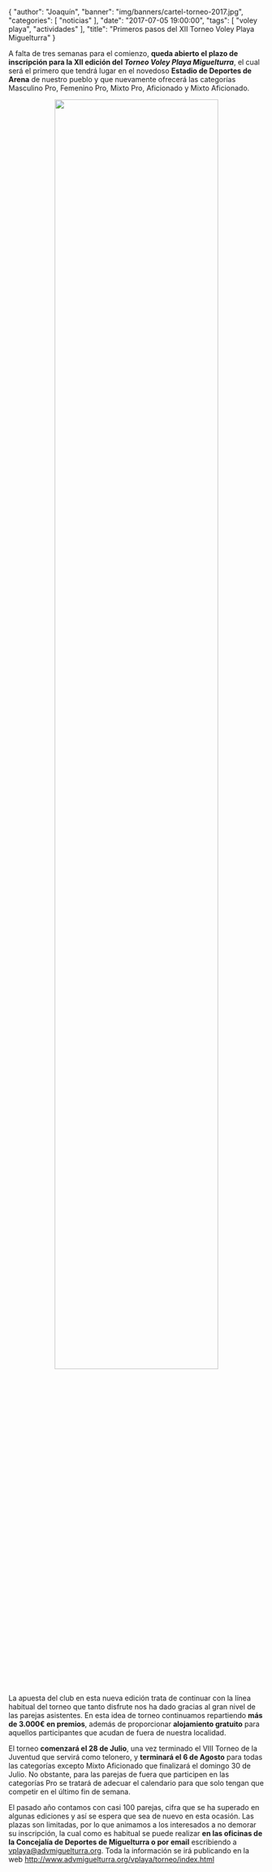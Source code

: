 {
  "author": "Joaquín",
  "banner": "img/banners/cartel-torneo-2017.jpg",
  "categories": [
    "noticias"
  ],
  "date": "2017-07-05 19:00:00",
  "tags": [
    "voley playa", "actividades"
  ],
  "title": "Primeros pasos del XII Torneo Voley Playa Miguelturra"
}

A falta de tres semanas para el comienzo, **queda abierto el plazo de
inscripción para la XII edición del _Torneo Voley Playa
Miguelturra_**, el cual será el primero que tendrá lugar en el
novedoso **Estadio de Deportes de Arena** de nuestro pueblo y que
nuevamente ofrecerá las categorías Masculino Pro, Femenino Pro, Mixto
Pro, Aficionado y Mixto Aficionado.


<center> <a target="photo"
	href="http://www.advmiguelturra.org/img/banners/cartel-torneo-2017.jpg">
	<img width="80%" align="center"
	src="http://www.advmiguelturra.org/img/banners/cartel-torneo-2017.jpg"/>
	</a>
</center>

La apuesta del club en esta nueva edición trata de continuar con la
línea habitual del torneo que tanto disfrute nos ha dado gracias al
gran nivel de las parejas asistentes. En esta idea de torneo
continuamos repartiendo **más de 3.000€ en premios**, además de
proporcionar **alojamiento gratuito** para aquellos participantes que
acudan de fuera de nuestra localidad.

El torneo **comenzará el 28 de Julio**, una vez terminado el VIII
Torneo de la Juventud que servirá como telonero, y **terminará el 6 de
Agosto** para todas las categorías excepto Mixto Aficionado que
finalizará el domingo 30 de Julio. No obstante, para las parejas de
fuera que participen en las categorías Pro se tratará de adecuar el
calendario para que solo tengan que competir en el último fin de
semana.

El pasado año contamos con casi 100 parejas, cifra que se ha superado
en algunas ediciones y así se espera que sea de nuevo en esta ocasión.
Las plazas son limitadas, por lo que animamos a los interesados a no
demorar su inscripción, la cual como es habitual se puede realizar
**en las oficinas de la Concejalía de Deportes de Miguelturra o por
email** escribiendo
a [vplaya@advmiguelturra.org](mailto:vplaya@advmiguelturra.org). Toda
la información se irá publicando en la web
http://www.advmiguelturra.org/vplaya/torneo/index.html
